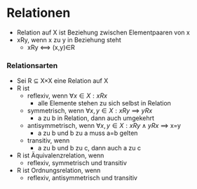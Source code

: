  # Relationen
+ Relation auf X ist Beziehung zwischen Elementpaaren von x
+ xRy, wenn x zu y in Beziehung steht
	+ xRy <==> (x,y)∈R

### Relationsarten
+ Sei R ⊆ X×X eine Relation auf X
+ R ist
	+ reflexiv, wenn $∀x∈X: xRx$
		+ alle Elemente stehen zu sich selbst in Relation
	+ symmetrisch, wenn $∀x,y∈X: xRy$ ==> $yRx$
		+ a zu b in Relation, dann auch umgekehrt
	+ antisymmetrisch, wenn $∀x,y∈X: xRy∧yRx$ ==> x=y
		+ a zu b und b zu a muss a=b gelten
	+ transitiv, wenn 
		+ a zu b und b zu c, dann auch a zu c
+ R ist Äquivalenzrelation, wenn
	+ reflexiv, symmetrisch und transitiv
+ R ist Ordnungsrelation, wenn
	+ reflexiv, antisymmetrisch und transitiv
